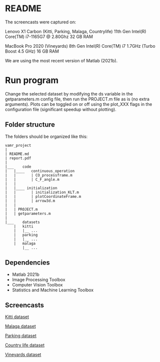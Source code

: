 # README

The screencasts were captured on:

Lenovo X1 Carbon (Kitti, Parking, Malaga, Countrylife)
11th Gen Intel(R) Core(TM) i7-1165G7 @ 2.80Ghz
32 GB RAM

MacBook Pro 2020 (Vineyards)
8th Gen Intel(R) Core(TM) i7 1.7GHz (Turbo Boost 4.5 GHz)
16 GB RAM

We are using the most recent version of Matlab (2021b).

# Run program

Change the selected dataset by modifying the ds variable in the getparameters.m config file, then run the PROJECT.m file as is (no extra arguments).
Plots can be toggled on or off using the plot_XXX flags in the configuration file (significant speedup without plotting).

## Folder structure

The folders should be organized like this:

```
vamr_project
|
| README.md
| report.pdf
|
|___	code
|	|____	continuous_operation
|	|		| CO_processframe.m
|	|		| C_F_angle.m
|	|
|	|____ initialization
|	|		| initialization_KLT.m
|	|		| plotCoordinateFrame.m
|	|		| arrow3d.m
|	|
|	| PROJECT.m
|	| getparameters.m
|
|___	datasets
	| 	kitti
	|	|__	...
	| 	parking
	|	|__ ...
	| 	malaga
		|__ ...
```

## Dependencies

* Matlab 2021b
* Image Processing Toolbox
* Computer Vision Toolbox
* Statistics and Machine Learning Toolbox

## Screencasts
[Kitti dataset](https://www.youtube.com/watch?v=lVYn6uOW2Vs)

[Malaga dataset](https://youtu.be/CiI_OeyePWU)

[Parking dataset](https://www.youtube.com/watch?v=EgOp20M0F6E)

[Country life dataset](https://www.youtube.com/watch?v=oIe0Q46ND0M)

[Vineyards dataset](https://youtu.be/etVDBDrH5zo)
